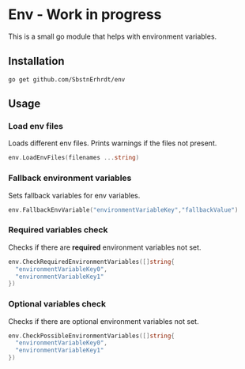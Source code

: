 # Env - Work in progress

This is a small go module that helps with environment variables.

## Installation
```
go get github.com/SbstnErhrdt/env
```

## Usage

### Load env files
Loads different env files. Prints warnings if the files not present. 
```go
env.LoadEnvFiles(filenames ...string)
```

### Fallback environment variables
Sets fallback variables for env variables. 
```go
env.FallbackEnvVariable("environmentVariableKey","fallbackValue")
```

### Required variables check
Checks if there are **required** environment variables not set. 
```go
env.CheckRequiredEnvironmentVariables([]string{
  "environmentVariableKey0",
  "environmentVariableKey1"
})
```

### Optional variables check
Checks if there are optional environment variables not set. 
```go
env.CheckPossibleEnvironmentVariables([]string{
  "environmentVariableKey0",
  "environmentVariableKey1"
})
```
